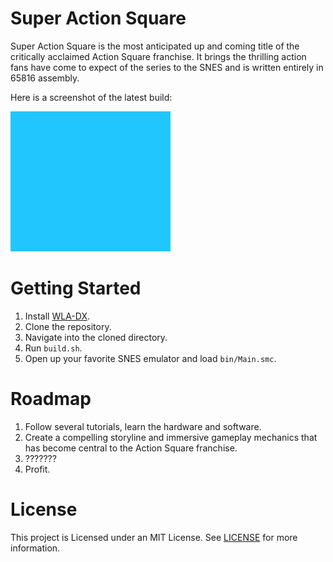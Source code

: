 # Super Action Square

Super Action Square is the most anticipated up and coming title of the critically acclaimed Action Square franchise. It brings the thrilling action fans have come to expect of the series to the SNES and is written entirely in 65816 assembly.

Here is a screenshot of the latest build:

![Super Action Square Screenshot](/doc/res/superactionsquare.png)

# Getting Started

1. Install [WLA-DX](https://github.com/vhelin/wla-dx).
1. Clone the repository.
1. Navigate into the cloned directory.
1. Run `build.sh`.
1. Open up your favorite SNES emulator and load `bin/Main.smc`.

# Roadmap

1. Follow several tutorials, learn the hardware and software.
1. Create a compelling storyline and immersive gameplay mechanics that has become central to the Action Square franchise.
1. ???????
1. Profit.

# License

This project is Licensed under an MIT License. See [LICENSE](/LICENSE) for more information.
